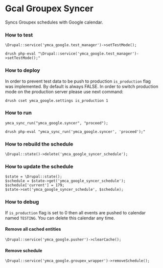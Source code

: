 # Gcal Groupex Syncer

Syncs Groupex schedules with Google calendar.

### How to test

```
\Drupal::service('ymca_google.test_manager')->setTestMode();
```
```
drush php-eval "\Drupal::service('ymca_google.test_manager')->setTestMode();"
```

### How to deploy

In order to prevent test data to be push to production `is_production` flag was implemented. By default is always FALSE.
In order to switch production mode on the production server please use next command:

```
drush cset ymca_google.settings is_production 1
```

### How to run

```
ymca_sync_run("ymca_google.syncer", "proceed");
```

```
drush php-eval "ymca_sync_run('ymca_google.syncer', 'proceed');"
```

### How to rebuild the schedule

```
\Drupal::state()->delete('ymca_google_syncer_schedule');
```

### How to update the schedule

```
$state = \Drupal::state();
$schedule = $state->get('ymca_google_syncer_schedule');
$schedule['current'] = 179;
$state->set('ymca_google_syncer_schedule', $schedule);
```

### How to debug

If `is_production` flag is set to 0 then all events are pushed to calendar named `TESTING`. You can delete this calendar any time.

#### Remove all cached entities

```
\Drupal::service('ymca_google.pusher')->clearCache();
```

#### Remove schedule

```
\Drupal::service('ymca_google.groupex_wrapper')->removeSchedule();
```
